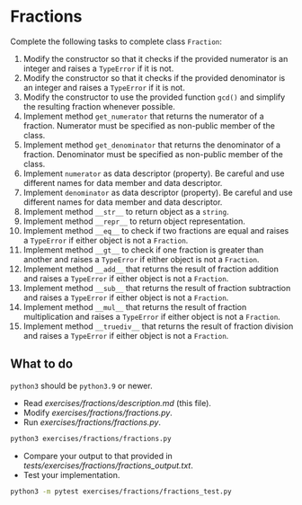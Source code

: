 # Fractions

Complete the following tasks to complete class `Fraction`:

1. Modify the constructor so that it checks if the provided numerator is an integer and raises a `TypeError` if it is not.
2. Modify the constructor so that it checks if the provided denominator is an integer and raises a `TypeError` if it is not.
3. Modify the constructor to use the provided function `gcd()` and simplify the resulting fraction whenever possible.
4. Implement method `get_numerator` that returns the numerator of a fraction. Numerator must be specified as non-public member of the class.
5. Implement method `get_denominator` that returns the denominator of a fraction. Denominator must be specified as non-public member of the class.
6. Implement `numerator` as data descriptor (property). Be careful and use different names for data member and data descriptor.
7. Implement `denominator` as data descriptor (property). Be careful and use different names for data member and data descriptor.
8. Implement method `__str__` to return object as a `string`.
9. Implement method `__repr__` to return object representation.
10. Implement method `__eq__` to check if two fractions are equal and raises a `TypeError` if either object is not a `Fraction`.
11. Implement method `__gt__` to check if one fraction is greater than another and raises a `TypeError` if either object is not a `Fraction`.
12. Implement method `__add__` that returns the result of fraction addition and raises a `TypeError` if either object is not a `Fraction`.
13. Implement method `__sub__` that returns the result of fraction subtraction and raises a `TypeError` if either object is not a `Fraction`.
14. Implement method `__mul__` that returns the result of fraction multiplication and raises a `TypeError` if either object is not a `Fraction`.
15. Implement method `__truediv__` that returns the result of fraction division and raises a `TypeError` if either object is not a `Fraction`.

## What to do

`python3` should be `python3.9` or newer.

- Read _exercises/fractions/description.md_ (this file).
- Modify _exercises/fractions/fractions.py_.
- Run _exercises/fractions/fractions.py_.

```bash
python3 exercises/fractions/fractions.py
```

- Compare your output to that provided in _tests/exercises/fractions/fractions\_output.txt_.
- Test your implementation.

```bash
python3 -m pytest exercises/fractions/fractions_test.py
```

